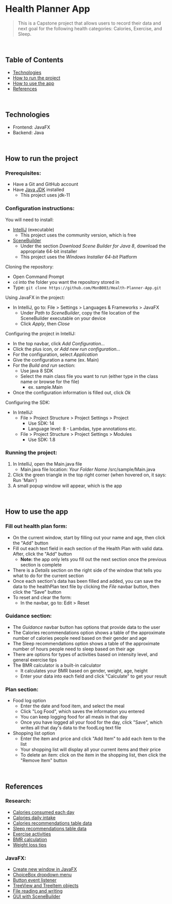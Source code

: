 # Health Planner App
> This is a Capstone project that allows users to record their data and next goal for the following health categories: Calories, Exercise, and Sleep.

<br>

## Table of Contents
- [Technologies](#technologies)
- [How to run the project](#how-to-run-project)
- [How to use the app](#how-to-use-app)
- [References](#references)

<br>

## Technologies
* Frontend: JavaFX
* Backend: Java


<br>


## <a id="how-to-run-project">How to run the project</a>
### Prerequisites:
- Have a Git and GitHub account
- Have [Java JDK](https://adoptopenjdk.net/archive.html) installed 
  - This project uses jdk-11

### Configuration instructions:

You will need to install:
- [IntelliJ](https://www.jetbrains.com/idea/download/#section=windows) (executable)
  - This project uses the community version, which is free
- [SceneBuilder](https://gluonhq.com/products/scene-builder/)
  - Under the section *Download Scene Builder for Java 8*, download the appropriate 64-bit installer
  - This project uses the *Windows Installer 64-bit* Platform

Cloning the repository:
- Open Command Prompt
- `cd` into the folder you want the repository stored in
- Type: `git clone https://github.com/MonB003/Health-Planner-App.git`

Using JavaFX in the project:
- In IntelliJ, go to: File > Settings > Languages & Frameworks > JavaFX
  - Under *Path to SceneBuilder*, copy the file location of the SceneBuilder executable on your device
  - Click *Apply*, then *Close*

Configuring the project in IntelliJ:
- In the top navbar, click *Add Configuration...*
- Click the plus icon, or *Add new run configuration...*
- For the configuration, select *Application*
- Give the configuration a name (ex. Main)
- For the *Build and run* section:
  - Use java 8 SDK
  - Select the main class file you want to run (either type in the class name or browse for the file)
    - ex. sample.Main
- Once the configuration information is filled out, click *Ok*

Configuring the SDK:
- In IntelliJ:
  - File > Project Structure > Project Settings > Project
    - Use SDK: 14
    - Language level: 8 - Lambdas, type annotations etc.
  - File > Project Structure > Project Settings > Modules
    - Use SDK: 1.8

### Running the project:
1. In IntelliJ, open the Main.java file
   - Main.java file location: *Your Folder Name* /src/sample/Main.java
2. Click the green triangle in the top right corner (when hovered on, it says: Run 'Main')
3. A small popup window will appear, which is the app


<br>


## <a id="how-to-use-app">How to use the app</a>
### Fill out health plan form:
- On the current window, start by filling out your name and age, then click the "Add" button
- Fill out each text field in each section of the Health Plan with valid data. After, click the "Add" button
  - **Note:** the app only lets you fill out the next section once the previous section is complete
- There is a *Details* section on the right side of the window that tells you what to do for the current section
- Once each section's data has been filled and added, you can save the data to the healthPlan text file by clicking the *File* navbar button, then click the "Save" button
- To reset and clear the form: 
  - In the navbar, go to: Edit > Reset

### Guidance section:
- The *Guidance* navbar button has options that provide data to the user
- The Calories recommendations option shows a table of the approximate number of calories people need based on their gender and age
- The Sleep recommendations option shows a table of the approximate number of hours people need to sleep based on their age
- There are options for types of activities based on intensity level, and general exercise tips
- The BMR calculator is a built-in calculator 
  - It calculates your BMR based on gender, weight, age, height
  - Enter your data into each field and click "Calculate" to get your result

### Plan section:
- Food log option
  - Enter the date and food item, and select the meal
  - Click "Log Food", which saves the information you entered
  - You can keep logging food for all meals in that day
  - Once you have logged all your food for the day, click "Save", which writes all that day's data to the foodLog text file
- Shopping list option
  - Enter the item and price and click "Add Item" to add each item to the list
  - Your shopping list will display all your current items and their price
  - To delete an item: click on the item in the shopping list, then click the "Remove Item" button


<br>


## <a id="references">References</a>
### Research:
- [Calories consumed each day](https://www.medicalnewstoday.com/articles/245588#:~:text=According%20to%20the%202015%2D2020,men%20from%202%2C000%20to%203%2C000.)
- [Calories daily intake](https://www.nhs.uk/common-health-questions/food-and-diet/what-should-my-daily-intake-of-calories-be/)
- [Calories recommendations table data](https://www.webmd.com/diet/features/estimated-calorie-requirement)
- [Sleep recommendations table data](https://www.cdc.gov/sleep/about_sleep/how_much_sleep.html)
- [Exercise activities](https://www.nhs.uk/live-well/exercise/)
- [BMR calculation](https://www.verywellfit.com/what-is-bmr-or-basal-metabolic-rate-3495380)
- [Weight loss tips](https://www.healthline.com/nutrition/losing-a-pound-a-day#weight-loss-tips)

### JavaFX:
- [Create new window in JavaFX](https://www.quickprogrammingtips.com/java/how-to-open-a-new-window-in-javafx.html)
- [ChoiceBox dropdown menu](https://jenkov.com/tutorials/javafx/choicebox.html)
- [Button event listener](https://www.geeksforgeeks.org/javafx-button-with-examples/)
- [TreeView and TreeItem objects](https://jenkov.com/tutorials/javafx/treeview.html)
- [File reading and writing](https://www.youtube.com/watch?v=ivRleZ6NWLQ&t=229s)
- [GUI with SceneBuilder](https://www.youtube.com/watch?v=C353UFc3te0&t=156s)

